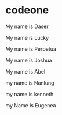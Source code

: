 # codeone

My name is Daser

My name is Lucky

My name is Perpetua

My name is Joshua

My name is Abel

my name is Nanlung

my name is kenneth

my Name is Eugenea

